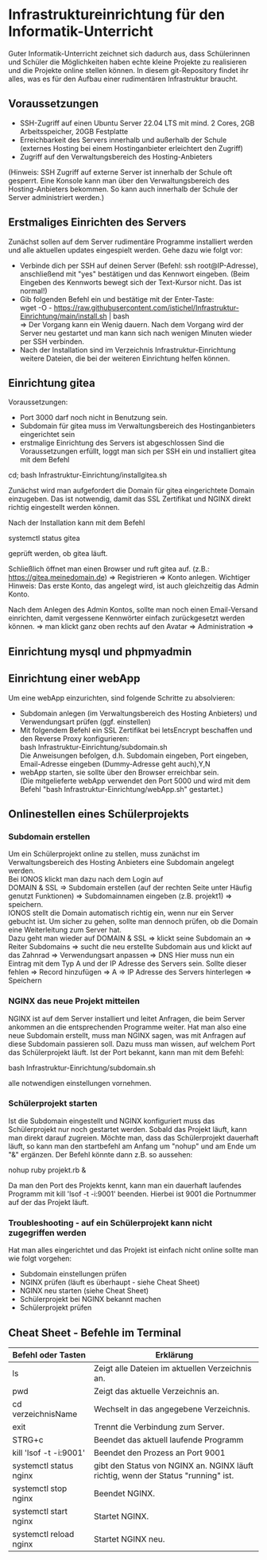 # Infrastruktureinrichtung für den Informatik-Unterricht
Guter Informatik-Unterricht zeichnet sich dadurch aus, dass Schülerinnen und Schüler die Möglichkeiten haben echte kleine Projekte zu realisieren und die Projekte online stellen können.
In diesem git-Repository findet ihr alles, was es für den Aufbau einer rudimentären Infrastruktur braucht.

## Voraussetzungen
* SSH-Zugriff auf einen Ubuntu Server 22.04 LTS mit mind. 2 Cores, 2GB Arbeitsspeicher, 20GB Festplatte
* Erreichbarkeit des Servers innerhalb und außerhalb der Schule (externes Hosting bei einem Hostinganbieter erleichtert den Zugriff) 
* Zugriff auf den Verwaltungsbereich des Hosting-Anbieters

(Hinweis: SSH Zugriff auf externe Server ist innerhalb der Schule oft gesperrt. Eine Konsole kann man über den Verwaltungsbereich des Hosting-Anbieters bekommen. So kann auch innerhalb der Schule der Server administriert werden.)

## Erstmaliges Einrichten des Servers
Zunächst sollen auf dem Server rudimentäre Programme installiert werden und alle aktuellen updates eingespielt werden. Gehe dazu wie folgt vor:
* Verbinde dich per SSH auf deinen Server (Befehl: ssh root@IP-Adresse), anschließend mit "yes" bestätigen und das Kennwort eingeben. (Beim Eingeben des Kennworts bewegt sich der Text-Kursor nicht. Das ist normal!)
* Gib folgenden Befehl ein und bestätige mit der Enter-Taste:\
       wget -O - https://raw.githubusercontent.com/istichel/Infrastruktur-Einrichtung/main/install.sh | bash\
  => Der Vorgang kann ein Wenig dauern. Nach dem Vorgang wird der Server neu gestartet und man kann sich nach wenigen Minuten wieder per SSH verbinden.
 * Nach der Installation sind im Verzeichnis Infrastruktur-Einrichtung weitere Dateien, die bei der weiteren Einrichtung helfen können.

## Einrichtung gitea
Voraussetzungen:
* Port 3000 darf noch nicht in Benutzung sein.
* Subdomain für gitea muss im Verwaltungsbereich des Hostinganbieters eingerichtet sein
* erstmalige Einrichtung des Servers ist abgeschlossen
Sind die Voraussetzungen erfüllt, loggt man sich per SSH ein und installiert gitea mit dem Befehl

cd; bash Infrastruktur-Einrichtung/installgitea.sh

Zunächst wird man aufgefordert die Domain für gitea eingerichtete Domain einzugeben. Das ist notwendig, damit das SSL Zertifikat und NGINX direkt richtig eingestellt werden können.

Nach der Installation kann mit dem Befehl

systemctl status gitea

geprüft werden, ob gitea läuft.

Schließlich öffnet man einen Browser und ruft gitea auf. (z.B.: https://gitea.meinedomain.de) => Registrieren => Konto anlegen. 
Wichtiger Hinweis: Das erste Konto, das angelegt wird, ist auch gleichzeitig das Admin Konto.

Nach dem Anlegen des Admin Kontos, sollte man noch einen Email-Versand einrichten, damit vergessene Kennwörter einfach zurückgesetzt werden können.
=> man klickt ganz oben rechts auf den Avatar => Administration => 

## Einrichtung mysql und phpmyadmin


## Einrichtung einer webApp
Um eine webApp einzurichten, sind folgende Schritte zu absolvieren:
* Subdomain anlegen (im Verwaltungsbereich des Hosting Anbieters) und Verwendungsart prüfen (ggf. einstellen)
* Mit folgendem Befehl ein SSL Zertifikat bei letsEncrypt beschaffen und den Reverse Proxy konfigurieren: \
  bash Infrastruktur-Einrichtung/subdomain.sh \
  Die Anweisungen befolgen, d.h. Subdomain eingeben, Port eingeben, Email-Adresse eingeben (Dummy-Adresse geht auch),Y,N
* webApp starten, sie sollte über den Browser erreichbar sein.\
(Die mitgelieferte webApp verwendet den Port 5000 und wird mit dem Befehl "bash Infrastruktur-Einrichtung/webApp.sh" gestartet.)

## Onlinestellen eines Schülerprojekts
### Subdomain erstellen
Um ein Schülerprojekt online zu stellen, muss zunächst im Verwaltungsbereich des Hosting Anbieters eine Subdomain angelegt werden. \
Bei IONOS klickt man dazu nach dem Login auf \
DOMAIN & SSL => Subdomain erstellen (auf der rechten Seite unter Häufig genutzt Funktionen) => Subdomainnamen eingeben (z.B. projekt1) => speichern.\
IONOS stellt die Domain automatisch richtig ein, wenn nur ein Server gebucht ist. Um sicher zu gehen, sollte man dennoch prüfen, ob die Domain eine Weiterleitung zum Server hat. \
Dazu geht man wieder auf DOMAIN & SSL => klickt seine Subdomain an => Reiter Subdomains => sucht die neu erstellte Subdomain aus und klickt auf das Zahnrad => Verwendungsart anpassen => DNS
Hier muss nun ein Eintrag mit dem Typ A und der IP Adresse des Servers sein. Sollte dieser fehlen => Record hinzufügen => A => IP Adresse des Servers hinterlegen => Speichern
### NGINX das neue Projekt mitteilen
NGINX ist auf dem Server installiert und leitet Anfragen, die beim Server ankommen an die entsprechenden Programme weiter. Hat man also eine neue Subdomain erstellt, muss man NGINX sagen, was mit Anfragen auf diese Subdomain passieren soll. Dazu muss man wissen, auf welchem Port das Schülerprojekt läuft. Ist der Port bekannt, kann man mit dem Befehl: 

bash Infrastruktur-Einrichtung/subdomain.sh 

alle notwendigen einstellungen vornehmen.
### Schülerprojekt starten
Ist die Subdomain eingestellt und NGINX konfiguriert muss das Schülerprojekt nur noch gestartet werden. Sobald das Projekt läuft, kann man direkt darauf zugreien. 
Möchte man, dass das Schülerprojekt dauerhaft läuft, so kann man den startbefehl am Anfang um "nohup" und am Ende um "&" ergänzen. Der Befehl könnte dann z.B. so aussehen:

nohup ruby projekt.rb &

Da man den Port des Projekts kennt, kann man ein dauerhaft laufendes Programm mit kill 'lsof -t -i:9001' beenden. Hierbei ist 9001 die Portnummer auf der das Projekt läuft.   
### Troubleshooting - auf ein Schülerprojekt kann nicht zugegriffen werden
Hat man alles eingerichtet und das Projekt ist einfach nicht online sollte man wie folgt vorgehen:
* Subdomain einstellungen prüfen
* NGINX prüfen (läuft es überhaupt - siehe Cheat Sheet)
* NGINX neu starten (siehe Cheat Sheet)
* Schülerprojekt bei NGINX bekannt machen
* Schülerprojekt prüfen
## Cheat Sheet - Befehle im Terminal
Befehl oder Tasten           | Erklärung 
---------------------------- | ----------------------- 
ls                           | Zeigt alle Dateien im aktuellen Verzeichnis an.
pwd                          | Zeigt das aktuelle Verzeichnis an.
cd verzeichnisName           | Wechselt in das angegebene Verzeichnis.
exit                         | Trennt die Verbindung zum Server.
STRG+c                       | Beendet das aktuell laufende Programm
kill 'lsof -t -i:9001'       | Beendet den Prozess an Port 9001
systemctl status nginx       | gibt den Status von NGINX an. NGINX läuft richtig, wenn der Status "running" ist.
systemctl stop nginx         | Beendet NGINX.
systemctl start nginx        | Startet NGINX.
systemctl reload nginx       | Startet NGINX neu.
